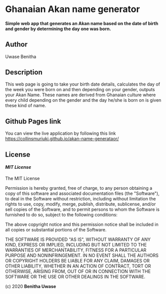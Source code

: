 # Ghanaian Akan name generator
#### Simple web app that generates an Akan name based on the date of birth and gender by determining the day one was born.
## Author
Uwase Benitha

## Description
This web page is going to take your birth date details, calculates the day of the week you were born on and then depending on your gender, outputs your Akan Name. These names are derived from Ghanaian culture where every child depending on the gender and the day he/she is born on is given these kind of name.


## Github Pages link
You can view the live application by following this link https://collinsmuriuki.github.io/akan-name-generataor/

## License
#### *MIT License*
The MIT License

Permission is hereby granted, free of charge, to any person obtaining a copy
of this software and associated documentation files (the "Software"), to deal
in the Software without restriction, including without limitation the rights
to use, copy, modify, merge, publish, distribute, sublicense, and/or sell
copies of the Software, and to permit persons to whom the Software is
furnished to do so, subject to the following conditions:

The above copyright notice and this permission notice shall be included in
all copies or substantial portions of the Software.

THE SOFTWARE IS PROVIDED "AS IS", WITHOUT WARRANTY OF ANY KIND, EXPRESS OR
IMPLIED, INCLUDING BUT NOT LIMITED TO THE WARRANTIES OF MERCHANTABILITY,
FITNESS FOR A PARTICULAR PURPOSE AND NONINFRINGEMENT. IN NO EVENT SHALL THE
AUTHORS OR COPYRIGHT HOLDERS BE LIABLE FOR ANY CLAIM, DAMAGES OR OTHER
LIABILITY, WHETHER IN AN ACTION OF CONTRACT, TORT OR OTHERWISE, ARISING FROM,
OUT OF OR IN CONNECTION WITH THE SOFTWARE OR THE USE OR OTHER DEALINGS IN
THE SOFTWARE.

(c) 2020 **Benitha Uwase**
